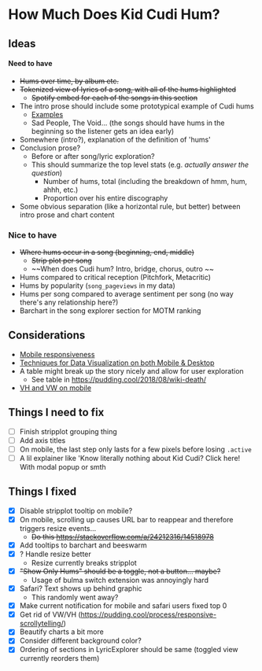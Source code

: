 # How Much Does Kid Cudi Hum?

## Ideas 

#### Need to have
* ~~Hums over time, by album etc.~~
* ~~Tokenized view of lyrics of a song, with all of the hums highlighted~~
    * ~~Spotify embed for each of the songs in this section~~
* The intro prose should include some prototypical example of Cudi hums
    * [Examples](https://www.youtube.com/watch?v=PZ_cpLwzBbw)
    * Sad People, The Void... (the songs should have hums in the beginning so the listener gets an idea early)
* Somewhere (intro?), explanation of the definition of 'hums'
* Conclusion prose? 
    * Before or after song/lyric exploration?
    * This should summarize the top level stats (e.g. *actually answer the question*)
        * Number of hums, total (including the breakdown of hmm, hum, ahhh, etc.)
        * Proportion over his entire discography
* Some obvious separation (like a horizontal rule, but better) between intro prose and chart content

### Nice to have
* ~~Where hums occur in a song (beginning, end, middle)~~
    * ~~Strip plot per song~~
    * ~~When does Cudi hum? Intro, bridge, chorus, outro ~~
* Hums compared to critical reception (Pitchfork, Metacritic)
* Hums by popularity (`song_pageviews` in my data)
* Hums per song compared to average sentiment per song (no way there's any relationship here?)
* Barchart in the song explorer section for MOTM ranking

## Considerations
* [Mobile responsiveness](https://pudding.cool/process/responsive-scrollytelling/)
* [Techniques for Data Visualization on both Mobile & Desktop](https://www.visualcinnamon.com/2019/04/mobile-vs-desktop-dataviz)
* A table might break up the story nicely and allow for user exploration
    * See table in https://pudding.cool/2018/08/wiki-death/
* [VH and VW on mobile](https://css-tricks.com/the-trick-to-viewport-units-on-mobile/)

## Things I need to fix
- [ ] Finish stripplot grouping thing
- [ ] Add axis titles
- [ ] On mobile, the last step only lasts for a few pixels before losing `.active`
- [ ] A lil explainer like 'Know literally nothing about Kid Cudi? Click here! With modal popup or smth

## Things I fixed
- [x] Disable stripplot tooltip on mobile?
- [x] On mobile, scrolling up causes URL bar to reappear and therefore triggers resize events...
    * ~~Do this https://stackoverflow.com/a/24212316/14518978~~
- [x] Add tooltips to barchart and beeswarm
- [x] ? Handle resize better
    * Resize currently breaks stripplot
- [x] ~~"Show Only Hums" should be a toggle, not a button... maybe?~~
    * Usage of bulma switch extension was annoyingly hard
- [x] Safari? Text shows up behind graphic
    * This randomly went away?
- [x] Make current notification for mobile and safari users fixed top 0
- [x] Get rid of VW/VH (https://pudding.cool/process/responsive-scrollytelling/)
- [x] Beautify charts a bit more
- [x] Consider different background color?
- [x] Ordering of sections in LyricExplorer should be same (toggled view currently reorders them)
